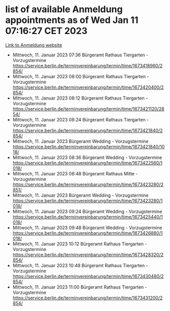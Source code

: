# list of available Anmeldung appointments as of Wed Jan 11 07:16:27 CET 2023
[Link to Anmeldung website](https://service.berlin.de/terminvereinbarung/termin/tag.php?termin=0&anliegen[]=120686&dienstleisterlist=122210,122217,327316,122219,327312,122227,327314,122231,327346,122243,327348,122252,329742,122260,329745,122262,329748,122254,329751,122271,327278,122273,327274,122277,327276,330436,122280,327294,122282,327290,122284,327292,327539,122291,327270,122285,327266,122286,327264,122296,327268,150230,329760,122301,327282,122297,327286,122294,327284,122312,329763,122314,329775,122304,327330,122311,327334,122309,327332,122281,327352,122279,329772,122276,327324,122274,327326,122267,329766,122246,327318,122251,327320,122257,327322,122208,327298,122226,327300,121362,121364&herkunft=http%3A%2F%2Fservice.berlin.de%2Fdienstleistung%2F120686%2F)
- Mittwoch, 11. Januar 2023 07:36 Bürgeramt Rathaus Tiergarten - Vorzugstermine https://service.berlin.de/terminvereinbarung/termin/time/1673418960/2854/
- Mittwoch, 11. Januar 2023 08:00 Bürgeramt Rathaus Tiergarten - Vorzugstermine https://service.berlin.de/terminvereinbarung/termin/time/1673420400/2854/
- Mittwoch, 11. Januar 2023 08:12 Bürgeramt Rathaus Tiergarten - Vorzugstermine https://service.berlin.de/terminvereinbarung/termin/time/1673421120/2854/
- Mittwoch, 11. Januar 2023 08:24 Bürgeramt Rathaus Tiergarten - Vorzugstermine https://service.berlin.de/terminvereinbarung/termin/time/1673421840/2854/
- Mittwoch, 11. Januar 2023  Bürgeramt Wedding - Vorzugstermine https://service.berlin.de/terminvereinbarung/termin/time/1673421840/1018/
- Mittwoch, 11. Januar 2023 08:36 Bürgeramt Wedding - Vorzugstermine https://service.berlin.de/terminvereinbarung/termin/time/1673422560/1018/
- Mittwoch, 11. Januar 2023 08:48 Bürgeramt Rathaus Mitte - Vorzugstermine https://service.berlin.de/terminvereinbarung/termin/time/1673423280/2851/
- Mittwoch, 11. Januar 2023  Bürgeramt Wedding - Vorzugstermine https://service.berlin.de/terminvereinbarung/termin/time/1673423280/1018/
- Mittwoch, 11. Januar 2023 09:24 Bürgeramt Wedding - Vorzugstermine https://service.berlin.de/terminvereinbarung/termin/time/1673425440/1018/
- Mittwoch, 11. Januar 2023 09:48 Bürgeramt Wedding - Vorzugstermine https://service.berlin.de/terminvereinbarung/termin/time/1673426880/1018/
- Mittwoch, 11. Januar 2023 10:12 Bürgeramt Rathaus Tiergarten - Vorzugstermine https://service.berlin.de/terminvereinbarung/termin/time/1673428320/2854/
- Mittwoch, 11. Januar 2023 10:48 Bürgeramt Rathaus Tiergarten - Vorzugstermine https://service.berlin.de/terminvereinbarung/termin/time/1673430480/2854/
- Mittwoch, 11. Januar 2023 11:00 Bürgeramt Rathaus Tiergarten - Vorzugstermine https://service.berlin.de/terminvereinbarung/termin/time/1673431200/2854/

